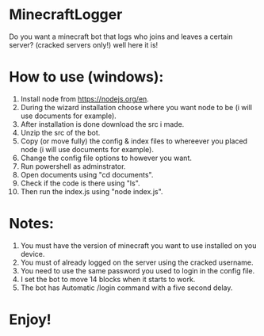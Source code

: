 # MinecraftLogger
Do you want a minecraft bot that logs who joins and leaves a certain server? (cracked servers only!) well here it is!

# How to use (windows):
1. Install node from https://nodejs.org/en.
2. During the wizard installation choose where you want node to be (i will use documents for example).
3. After installation is done download the src i made.
4. Unzip the src of the bot.
5. Copy (or move fully) the config & index files to whereever you placed node (i will use documents for example).
6. Change the config file options to however you want.
7. Run powershell as adminstrator.
8. Open documents using "cd documents".
9. Check if the code is there using "ls".
10. Then run the index.js using "node index.js".
 


# Notes:
1. You must have the version of minecraft you want to use installed on you device.
2. You must of already logged on the server using the cracked username.
3. You need to use the same password you used to login in the config file.
4. I set the bot to move 14 blocks when it starts to work.
5. The bot has Automatic /login command with a five second delay.




 # Enjoy!
